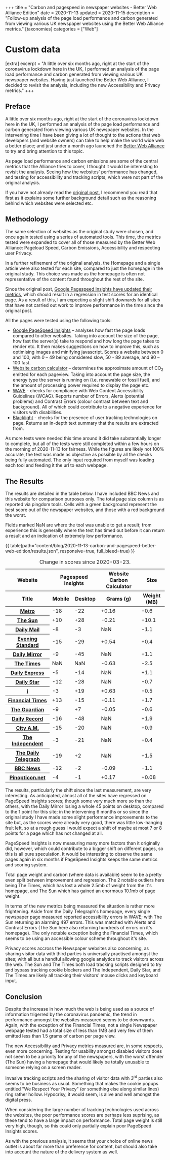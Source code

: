 +++
title = "Carbon and pagespeed in newspaper websites - Better Web Alliance Edition"
date = 2020-11-13
updated = 2020-11-15
description = "Follow-up analysis of the page load performance and carbon generated from viewing various UK newspaper websites using the Better Web Alliance metrics."
[taxonomies]
categories = ["Web"]

# Custom data
[extra]
excerpt = "A little over six months ago, right at the start of the coronavirus lockdown here in the UK, I performed an analysis of the page load performance and carbon generated from viewing various UK newspaper websites. Having just launched the Better Web Alliance, I decided to revisit the analysis, including the new Accessibility and Privacy metrics."
+++
## Preface
A little over six months ago, right at the start of the coronavirus lockdown here in the UK, I performed an analysis of the page load performance and carbon generated from viewing various UK newspaper websites. In the intervening time I have been giving a lot of thought to the actions that web developers (and website owners) can take to help make the world wide web a better place; and just under a month ago launched the [Better Web Alliance](https://www.better-web-alliance.net/) to try and bring attention to this topic.

As page load performance and carbon emissions are some of the central metrics that the Alliance tries to cover, I thought it would be interesting to revisit the analysis. Seeing how the websites' performance has changed, and testing for accessibility and tracking scripts, which were not part of the original analysis.

If you have not already read the [original post](/blog/carbon-and-pagespeed/), I recommend you read that first as it explains some further background detail such as the reasoning behind which websites were selected etc.

## Methodology
The same selection of websites as the original study were chosen, and once again tested using a series of automated tools. This time, the metrics tested were expanded to cover all of those measured by the Better Web Alliance: Pageload Speed, Carbon Emissions, Accessibility and respecting user Privacy.

In a further refinement of the original analysis, the Homepage and a single article were also tested for each site, compared to just the homepage in the original study. This choice was made as the homepage is often not representative of the content found throughout the rest of the site.

Since the original post, [Google Pagespeed Insights have updated their metrics](https://web.dev/lighthouse-whats-new-6.0/), which should result in a regression in test scores for an identical page. As a result of this, I am expecting a slight shift downards for all sites that have not carried out work to improve performance in the time since the original post.

All the pages were tested using the following tools:
- [Google PageSpeed Insights](https://developers.google.com/speed/pagespeed/insights/) – analyses how fast the page loads compared to other websites. Taking into account the size of the page, how fast the server(s) take to respond and how long the page takes to render etc. It then makes suggestions on how to improve this, such as optimising images and minifying javascript. Scores a website between 0 and 100, with 0 – 49 being considered slow, 50 - 89 average, and 90 – 100 fast.
- [Website carbon calculator](https://www.websitecarbon.com/) – determines the approximate amount of CO<sub>2</sub> emitted for each pageview. Taking into account the page size, the energy type the server is running on (i.e. renewable or fossil fuel), and the amount of processing power required to display the page etc.
- [WAVE](https://wave.webaim.org/) - checks for compliance with Web Content Accessibility Guidelines (WCAG). Reports number of Errors, Alerts (potential problems) and Contrast Errors (colour contrast between text and background). All of which could contribute to a negative experience for visitors with disabilities.
- [Blacklight](https://themarkup.org/blacklight) - checks for the presence of user tracking technologies on page. Returns an in-depth text summary that the results are extracted from.

As more tests were needed this time around it did take substantially longer to complete, but all of the tests were still completed within a few hours on the morning of 2020-11-13 for fairness. While the figures are likely not 100% accurate, the test was made as objective as possible by all the checks being fully automated. The only input required from myself was loading each tool and feeding it the url to each webpage.

## The Results
The results are detailed in the table below. I have included BBC News and this website for comparison purposes only. The total page size column is as reported via pingdom tools. Cells with a green background represent the best score out of the newspaper websites, and those with a red background the worst.

Fields marked NaN are where the tool was unable to get a result; from experience this is generally where the test has timed out before it can return a result and an indication of extremely low performance.

{{ table(path="content/blog/2020-11-13-carbon-and-pagespeed-better-web-edition/results.json", responsive=true, full_bleed=true) }}

<div class="table-wrapper">
    <table>
        <caption>Change in scores since 2020-03-23.</caption>
        <thead>
            <tr>
                <th scope="col">Website</th>
                <th scope="col" colspan="2">Pagespeed Insights</th>
                <th scope="col">Website Carbon Calculator</th>
                <th scope="col">Size</th>
            </tr>
            <tr>
                <th scope="col">Title</th>
                <th scope="col">Mobile</th>
                <th scope="col">Desktop</th>
                <th scope="col">Grams (g)</th>
                <th scope="col">Weight (MB)</th>
            </tr>
        </thead>
        <tbody>
            <tr>
                <th scope="row"><a href="https://www.metro.news/">Metro</a></th>
                <td class="bad">-18</td>
                <td class="bad">-22</td>
                <td class="bad">+0.16</td>
                <td class="bad">+0.6</td>
            </tr>
            <tr>
                <th scope="row"><a href="https://www.thesun.co.uk/">The Sun</a></th>
                <td class="good">+10</td>
                <td class="good">+28</td>
                <td class="good">-0.21</td>
                <td class="bad">+10.1</td>
            </tr>
            <tr>
                <th scope="row"><a href="http://dailymail.co.uk/">Daily Mail</a></th>
                <td class="bad">-8</td>
                <td class="bad">-3</td>
                <td>NaN</td>
                <td class="good">-1.1</td>
            </tr>
            <tr>
                <th scope="row"><a href="https://www.standard.co.uk/">Evening Standard</a></th>
                <td class="bad">-15</td>
                <td class="bad">-29</td>
                <td class="bad">+0.54</td>
                <td class="bad">+0.4</td>
            </tr>
            <tr>
                <th scope="row"><a href="http://mirror.co.uk/">Daily Mirror</a></th>
                <td class="bad">-9</td>
                <td class="bad">-45</td>
                <td>NaN</td>
                <td class="bad">+1.1</td>
            </tr>
            <tr>
                <th scope="row"><a href="https://www.thetimes.co.uk/">The Times</a></th>
                <td>NaN</td>
                <td>NaN</td>
                <td class="good">-0.63</td>
                <td class="good">-2.5</td>
            </tr>
            <tr>
                <th scope="row"><a href="http://www.express.co.uk/">Daily Express</a></th>
                <td class="bad">-5</td>
                <td class="bad">-14</td>
                <td>NaN</td>
                <td class="bad">+1.1</td>
            </tr>
            <tr>
                <th scope="row"><a href="http://www.dailystar.co.uk/">Daily Star</a></th>
                <td class="bad">-12</td>
                <td class="bad">-28</td>
                <td>NaN</td>
                <td class="good">-0.7</td>
            </tr>
            <tr>
                <th scope="row"><a href="http://inews.co.uk/">i</a></th>
                <td class="bad">-3</td>
                <td class="good">+19</td>
                <td class="bad">+0.63</td>
                <td class="good">-0.5</td>
            </tr>
            <tr>
                <th scope="row"><a href="https://www.ft.com/">Financial Times</a></th>
                <td class="good">+13</td>
                <td class="bad">-15</td>
                <td class="good">-0.11</td>
                <td class="good">-1.7</td>
            </tr>
            <tr>
                <th scope="row"><a href="https://theguardian.com/">The Guardian</a></th>
                <td class="bad">-9</td>
                <td class="good">+7</td>
                <td class="good">-0.05</td>
                <td class="good">-0.6</td>
            </tr>
            <tr>
                <th scope="row"><a href="http://www.dailyrecord.co.uk/">Daily Record</a></th>
                <td class="bad">-16</td>
                <td class="bad">-48</td>
                <td>NaN</td>
                <td class="bad">+1.9</td>
            </tr>
            <tr>
                <th scope="row"><a href="http://www.cityam.com/">City A.M.</a></th>
                <td class="bad">-15</td>
                <td class="bad">-20</td>
                <td>NaN</td>
                <td class="bad">+0.9</td>
            </tr>
            <tr>
                <th scope="row"><a href="https://www.independent.co.uk/">The Independent</a></th>
                <td class="bad">-3</td>
                <td class="bad">-21</td>
                <td >NaN</td>
                <td class="bad">+0.4</td>
            </tr>
            <tr>
                <th scope="row"><a href="https://www.telegraph.co.uk/">The Daily Telegraph</a></th>
                <td class="bad">-19</td>
                <td class="good">+2</td>
                <td >NaN</td>
                <td class="bad">+1.5</td>
            </tr>
            <tr>
                <th scope="row"><a href="https://www.bbc.com/news">BBC News</a></th>
                <td class="bad">-12</td>
                <td class="bad">-2</td>
                <td class="good">-0.09</td>
                <td class="good">-1.1</td>
            </tr>
            <tr>
                <th scope="row"><a href="https://pinopticon.net/">Pinopticon.net</a></th>
                <td class="bad">-4</td>
                <td class="bad">-1</td>
                <td class="bad">+0.17</td>
                <td class="bad">+0.08</td>
            </tr>
        </tbody>
    </table>
</div>

The results, particularly the shift since the last measurement, are very interesting. As anticipated, almost all of the sites have regressed on PageSpeed Insights scores; though some very much more so than the others, with the Daily Mirror losing a whole 45 points on desktop, compared to the 1 point for this site; in the intervening 6 months or so since the original study I have made some slight performance improvements to the site but, as the scores were already very good, there was little low-hanging fruit left, so at a rough guess I would expect a shift of maybe at most 7 or 8 points for a page which has not changed at all.

PageSpeed Insights is now measuring many more factors than it originally did, however, which could contribute to a bigger shift on different pages, so this is all pure speculation. It would be interesting to observe the same pages again in six months if PageSpeed Insights keeps the same metrics and scoring system.

Total page weight and carbon (where data is available) seem to be a pretty even split between improvement and regression. The 2 notable outliers here being The Times, which has lost a whole 2.5mb of weight from the it's homepage, and The Sun which has gained an enormous 10.1mb of page weight.

In terms of the new metrics being measured the situation is rather more frightening. Aside from the Daily Telegraph's homepage, every single newspaper page measured reported accessibility errors in WAVE; with The Sun returning an alarming 497 errors. This was matched with Alerts and Contrast Errors (The Sun here also returning hundreds of errors on it's homepage). The only notable exception being the Financial Times, which seems to be using an accessible colour scheme throughout it's site.

Privacy scores accross the Newspaper websites also concerning, as sharing visitor data with third parties is universally practised amongst the sites; with all but a handful allowing google analytics to track visitors across the web. The Sun and The Times both load tracking scripts designed to try and bypass tracking cookie blockers and The Independent, Daily Star, and The Times are likely all tracking their visitors' mouse clicks and keyboard input.

## Conclusion
Despite the increase in how much the web is being used as a source of information trigerred by the coronavirus pandemic, the trend in performance amongst the websites measured seems to be downwards. Again, with the exception of the Financial Times, not a single Newspaper webpage tested had a total size of less than 1MB and very few of them emitted less than 1.5 grams of carbon per page view.

The new Accessibility and Privacy metrics measured are, in some respects, even more concerning. Testing for usability amongst disabled visitors does not seem to be a priority for any of the newspapers, with the worst offender (The Sun) having a homepage that would likely be totally unusable to someone relying on a screen reader.

Invasive tracking scripts and the sharing of visitor data with 3<sup>rd</sup> parties also seems to be business as usual. Something that makes the cookie popups entitled "We Respect Your Privacy" (or something else along similar lines) ring rather hollow. Hypocrisy, it would seem, is alive and well amongst the digital press.

When considering the large number of tracking technologies used across the websites, the poor performance scores are perhaps less suprising, as these tend to have a large impact on performance. Total page weight is still very high, though, so this could only partially explain poor PageSpeed Insights scores.

As with the previous analysis, it seems that your choice of online news outlet is about far more than preference for content, but should also take into account the nature of the delivery system as well.